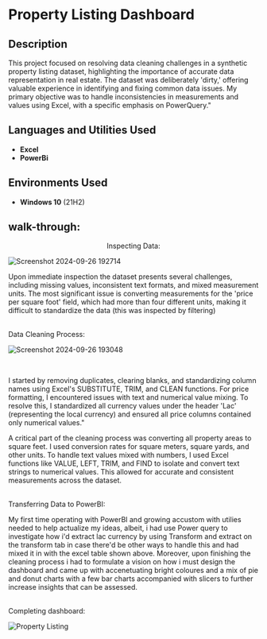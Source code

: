 <h1>Property Listing Dashboard</h1>

 

<h2>Description</h2>
This project focused on resolving data cleaning challenges in a synthetic property listing dataset, highlighting the importance of accurate data representation in real estate. The dataset was deliberately 'dirty,' offering valuable experience in identifying and fixing common data issues. My primary objective was to handle inconsistencies in measurements and values using Excel, with a specific emphasis on PowerQuery."

<br />


<h2>Languages and Utilities Used</h2>

- <b>Excel</b> 
- <b>PowerBi</b>

<h2>Environments Used </h2>

- <b>Windows 10</b> (21H2)

<h2> walk-through:</h2>

<p align="center">
Inspecting Data: <br/>

![Screenshot 2024-09-26 192714](https://github.com/user-attachments/assets/7c7edca6-64da-437d-816d-1be8a5d24322)



Upon immediate inspection the dataset presents several challenges, including missing values, inconsistent text formats, and mixed measurement units. The most significant issue is converting measurements for the 'price per square foot' field, which had more than four different units, making it difficult to standardize the data (this was inspected by filtering)
 
<br />
Data Cleaning Process:  <br/>


![Screenshot 2024-09-26 193048](https://github.com/user-attachments/assets/1bb4f016-6ba3-4f66-bc47-4af0ec2ad79c)

<br />

I started by removing duplicates, clearing blanks, and standardizing column names using Excel's SUBSTITUTE, TRIM, and CLEAN functions. For price formatting, I encountered issues with text and numerical value mixing. To resolve this, I standardized all currency values under the header 'Lac' (representing the local currency) and ensured all price columns contained only numerical values."

A critical part of the cleaning process was converting all property areas to square feet. I used conversion rates for square meters, square yards, and other units. To handle text values mixed with numbers, I used Excel functions like VALUE, LEFT, TRIM, and FIND to isolate and convert text strings to numerical values. This allowed for accurate and consistent measurements across the dataset.


<br />
Transferring Data to PowerBI: <br/>


My first time operating with PowerBI and growing accustom with utilies needed to help actualize my ideas, albeit, i had use Power query to investigate how i'd extract lac currency by using Transform and extract on the transform tab in case there'd be other ways to handle this and had mixed it in with the excel table shown above. Moreover, upon finishing the cleaning process i had to formulate a vision on how i must design the dashboard and came up with accenetuating bright coloures and a mix of pie and donut charts with a few bar charts accompanied with slicers to further increase insights that can be assessed.



<br />
Completing dashboard:  <br/>

![Property Listing](https://github.com/user-attachments/assets/4bffcf0a-4717-4146-80b5-7b7e23bf5db7)

<br />
<br />

</p>

<!--
 ```diff
- text in red
+ text in green
! text in orange
# text in gray
@@ text in purple (and bold)@@
```
--!>
